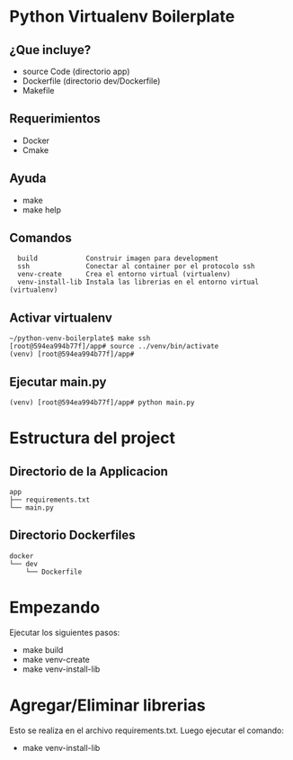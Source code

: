 Python Virtualenv Boilerplate
=============================

¿Que incluye?
--------------
* source Code (directorio app)
* Dockerfile (directorio dev/Dockerfile)
* Makefile

Requerimientos
--------------
* Docker
* Cmake

Ayuda
-----
* make
* make help

Comandos
--------
```console
  build            Construir imagen para development
  ssh              Conectar al container por el protocolo ssh
  venv-create      Crea el entorno virtual (virtualenv)
  venv-install-lib Instala las librerias en el entorno virtual (virtualenv)
```

Activar virtualenv
------------------
```console
~/python-venv-boilerplate$ make ssh
[root@594ea994b77f]/app# source ../venv/bin/activate
(venv) [root@594ea994b77f]/app#
```

Ejecutar main.py
----------------
```console
(venv) [root@594ea994b77f]/app# python main.py
```

Estructura del project
======================

Directorio de la Applicacion
-----------------------------
```console
app
├── requirements.txt
└── main.py
```

Directorio Dockerfiles
----------------------
```console
docker
└── dev
    └── Dockerfile
```

Empezando
=========
Ejecutar los siguientes pasos:
* make build
* make venv-create
* make venv-install-lib

Agregar/Eliminar librerias
==========================
Esto se realiza en el archivo requirements.txt. Luego ejecutar el comando:

* make venv-install-lib
